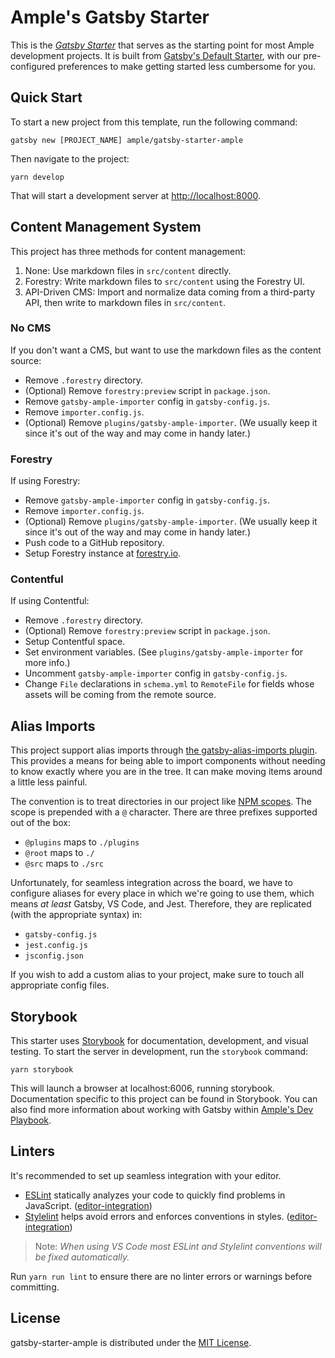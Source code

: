 # Ample's Gatsby Starter

This is the [_Gatsby Starter_](https://www.gatsbyjs.org/docs/creating-a-starter/) that serves as the starting point for most Ample development projects. It is built from [Gatsby's Default Starter](https://github.com/gatsbyjs/gatsby-starter-default), with our pre-configured preferences to make getting started less cumbersome for you.

## Quick Start

To start a new project from this template, run the following command:

```shell
gatsby new [PROJECT_NAME] ample/gatsby-starter-ample
```

Then navigate to the project:

```shell
yarn develop
```

That will start a development server at [http://localhost:8000](http://localhost:8000).

## Content Management System

This project has three methods for content management:

1. None: Use markdown files in `src/content` directly.
2. Forestry: Write markdown files to `src/content` using the Forestry UI.
3. API-Driven CMS: Import and normalize data coming from a third-party API, then write to markdown files in `src/content`.

### No CMS

If you don't want a CMS, but want to use the markdown files as the content source:

- Remove `.forestry` directory.
- (Optional) Remove `forestry:preview` script in `package.json`.
- Remove `gatsby-ample-importer` config in `gatsby-config.js`.
- Remove `importer.config.js`.
- (Optional) Remove `plugins/gatsby-ample-importer`. (We usually keep it since it's out of the way and may come in handy later.)

### Forestry

If using Forestry:

- Remove `gatsby-ample-importer` config in `gatsby-config.js`.
- Remove `importer.config.js`.
- (Optional) Remove `plugins/gatsby-ample-importer`. (We usually keep it since it's out of the way and may come in handy later.)
- Push code to a GitHub repository.
- Setup Forestry instance at [forestry.io](https://www.forestry.io/).

### Contentful

If using Contentful:

- Remove `.forestry` directory.
- (Optional) Remove `forestry:preview` script in `package.json`.
- Setup Contentful space.
- Set environment variables. (See `plugins/gatsby-ample-importer` for more info.)
- Uncomment `gatsby-ample-importer` config in `gatsby-config.js`.
- Change `File` declarations in `schema.yml` to `RemoteFile` for fields whose assets will be coming from the remote source.

## Alias Imports

This project support alias imports through [the gatsby-alias-imports plugin](https://www.gatsbyjs.org/packages/gatsby-alias-imports/). This provides a means for being able to import components without needing to know exactly where you are in the tree. It can make moving items around a little less painful.

The convention is to treat directories in our project like [NPM scopes](https://docs.npmjs.com/about-scopes). The scope is prepended with a `@` character. There are three prefixes supported out of the box:

- `@plugins` maps to `./plugins`
- `@root` maps to `./`
- `@src` maps to `./src`

Unfortunately, for seamless integration across the board, we have to configure aliases for every place in which we're going to use them, which means _at least_ Gatsby, VS Code, and Jest. Therefore, they are replicated (with the appropriate syntax) in:

- `gatsby-config.js`
- `jest.config.js`
- `jsconfig.json`

If you wish to add a custom alias to your project, make sure to touch all appropriate config files.

## Storybook

This starter uses [Storybook](https://storybook.js.org/) for documentation, development, and visual testing. To start the server in development, run the `storybook` command:

```shell
yarn storybook
```

This will launch a browser at localhost:6006, running storybook. Documentation specific to this project can be found in Storybook. You can also find more information about working with Gatsby within [Ample's Dev Playbook](https://dev-playbook.netlify.com/code/working-with-gatsby).

## Linters

It's recommended to set up seamless integration with your editor.

- [ESLint](http://eslint.org/) statically analyzes your code to quickly find problems in JavaScript. ([editor-integration](http://eslint.org/docs/user-guide/integrations#editors))
- [Stylelint](https://stylelint.io) helps avoid errors and enforces conventions in styles. ([editor-integration](https://stylelint.io/user-guide/complementary-tools/#editor-plugins)\)

> Note: _When using VS Code most ESLint and Stylelint conventions will be fixed automatically._

Run `yarn run lint` to ensure there are no linter errors or warnings before committing.

## License

gatsby-starter-ample is distributed under the [MIT License](LICENSE.md).
